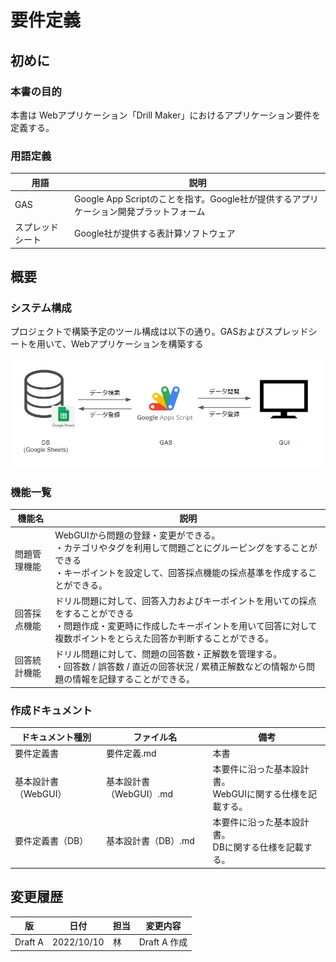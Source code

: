 # 要件定義
## 初めに
### 本書の目的
本書は Webアプリケーション「Drill Maker」におけるアプリケーション要件を定義する。

### 用語定義

| 用語             | 説明                                                                                  |
| ---------------- | ------------------------------------------------------------------------------------- |
| GAS              | Google App Scriptのことを指す。Google社が提供するアプリケーション開発プラットフォーム |
| スプレッドシート | Google社が提供する表計算ソフトウェア                                                  |

## 概要
### システム構成
プロジェクトで構築予定のツール構成は以下の通り。GASおよびスプレッドシートを用いて、Webアプリケーションを構築する

![システム構成図](./images/system_architecture.png)
### 機能一覧

| 機能名       | 説明                                                                                                                                                                               |
| ------------ | ---------------------------------------------------------------------------------------------------------------------------------------------------------------------------------- |
| 問題管理機能 | WebGUIから問題の登録・変更ができる。<br>・カテゴリやタグを利用して問題ごとにグルーピングをすることができる<br>・キーポイントを設定して、回答採点機能の採点基準を作成することができる。           |
| 回答採点機能 | ドリル問題に対して、回答入力およびキーポイントを用いての採点をすることができる<br>・問題作成・変更時に作成したキーポイントを用いて回答に対して複数ポイントをとらえた回答か判断することができる。 |
| 回答統計機能 | ドリル問題に対して、問題の回答数・正解数を管理する。<br>・回答数 / 誤答数 / 直近の回答状況 / 累積正解数などの情報から問題の情報を記録することができる。                              |

### 作成ドキュメント

| ドキュメント種別     | ファイル名              | 備考                                                         |
| -------------------- | ----------------------- | ------------------------------------------------------------ |
| 要件定義書           | 要件定義.md             | 本書                                                         |
| 基本設計書（WebGUI） | 基本設計書（WebGUI）.md | 本要件に沿った基本設計書。<br>WebGUIに関する仕様を記載する。 |
| 要件定義書（DB）     | 基本設計書（DB）.md     | 本要件に沿った基本設計書。<br>DBに関する仕様を記載する。     |

## 変更履歴

| 版      | 日付       | 担当 | 変更内容     |
| ------- | ---------- | ---- | ------------ |
| Draft A | 2022/10/10 | 林   | Draft A 作成 |